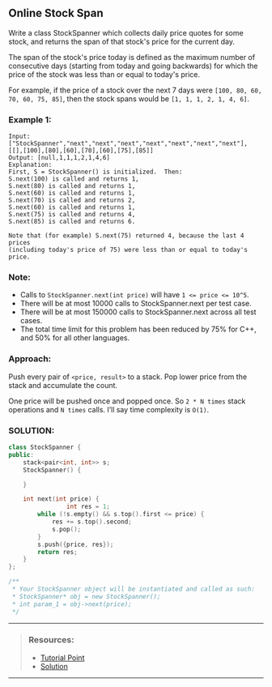 ## Online Stock Span

Write a class StockSpanner which collects daily price quotes for some stock, and returns the span of that stock's price for the current day.

The span of the stock's price today is defined as the maximum number of consecutive days (starting from today and going backwards) for which the price of the stock was less than or equal to today's price.

For example, if the price of a stock over the next 7 days were `[100, 80, 60, 70, 60, 75, 85]`, then the stock spans would be `[1, 1, 1, 2, 1, 4, 6]`.

### Example 1:

```
Input: ["StockSpanner","next","next","next","next","next","next","next"], [[],[100],[80],[60],[70],[60],[75],[85]]
Output: [null,1,1,1,2,1,4,6]
Explanation:
First, S = StockSpanner() is initialized.  Then:
S.next(100) is called and returns 1,
S.next(80) is called and returns 1,
S.next(60) is called and returns 1,
S.next(70) is called and returns 2,
S.next(60) is called and returns 1,
S.next(75) is called and returns 4,
S.next(85) is called and returns 6.

Note that (for example) S.next(75) returned 4, because the last 4 prices
(including today's price of 75) were less than or equal to today's price.
```

### Note:

- Calls to `StockSpanner.next(int price)` will have `1 <= price <= 10^5`.
- There will be at most 10000 calls to StockSpanner.next per test case.
- There will be at most 150000 calls to StockSpanner.next across all test cases.
- The total time limit for this problem has been reduced by 75% for C++, and 50% for all other languages.

### Approach:

Push every pair of `<price, result>` to a stack.
Pop lower price from the stack and accumulate the count.

One price will be pushed once and popped once.
So `2 * N times` stack operations and `N times` calls.
I’ll say time complexity is `O(1)`.

### SOLUTION:

```cpp
class StockSpanner {
public:
    stack<pair<int, int>> s;
    StockSpanner() {

    }

    int next(int price) {
                int res = 1;
        while (!s.empty() && s.top().first <= price) {
            res += s.top().second;
            s.pop();
        }
        s.push({price, res});
        return res;
    }
};

/**
 * Your StockSpanner object will be instantiated and called as such:
 * StockSpanner* obj = new StockSpanner();
 * int param_1 = obj->next(price);
 */
```

---

> ### Resources:
>
> - [Tutorial Point](https://www.tutorialspoint.com/online-stock-span-in-cplusplus)
> - [Solution](http://www.leetcode-solution.com/2019/06/01/0937-online-stock-span.html)

---
